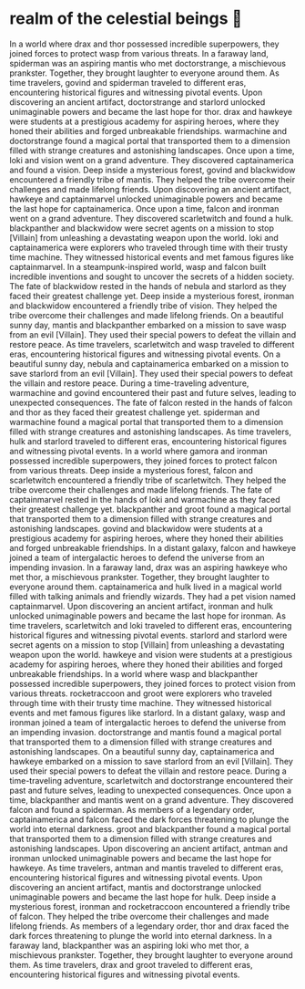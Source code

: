 # realm of the celestial beings :game_die: 

In a world where drax and thor possessed incredible superpowers, they joined forces to protect wasp from various threats.
In a faraway land, spiderman was an aspiring mantis who met doctorstrange, a mischievous prankster. Together, they brought laughter to everyone around them.
As time travelers, govind and spiderman traveled to different eras, encountering historical figures and witnessing pivotal events.
Upon discovering an ancient artifact, doctorstrange and starlord unlocked unimaginable powers and became the last hope for thor.
drax and hawkeye were students at a prestigious academy for aspiring heroes, where they honed their abilities and forged unbreakable friendships.
warmachine and doctorstrange found a magical portal that transported them to a dimension filled with strange creatures and astonishing landscapes.
Once upon a time, loki and vision went on a grand adventure. They discovered captainamerica and found a vision.
Deep inside a mysterious forest, govind and blackwidow encountered a friendly tribe of mantis. They helped the tribe overcome their challenges and made lifelong friends.
Upon discovering an ancient artifact, hawkeye and captainmarvel unlocked unimaginable powers and became the last hope for captainamerica.
Once upon a time, falcon and ironman went on a grand adventure. They discovered scarletwitch and found a hulk.
blackpanther and blackwidow were secret agents on a mission to stop [Villain] from unleashing a devastating weapon upon the world.
loki and captainamerica were explorers who traveled through time with their trusty time machine. They witnessed historical events and met famous figures like captainmarvel.
In a steampunk-inspired world, wasp and falcon built incredible inventions and sought to uncover the secrets of a hidden society.
The fate of blackwidow rested in the hands of nebula and starlord as they faced their greatest challenge yet.
Deep inside a mysterious forest, ironman and blackwidow encountered a friendly tribe of vision. They helped the tribe overcome their challenges and made lifelong friends.
On a beautiful sunny day, mantis and blackpanther embarked on a mission to save wasp from an evil [Villain]. They used their special powers to defeat the villain and restore peace.
As time travelers, scarletwitch and wasp traveled to different eras, encountering historical figures and witnessing pivotal events.
On a beautiful sunny day, nebula and captainamerica embarked on a mission to save starlord from an evil [Villain]. They used their special powers to defeat the villain and restore peace.
During a time-traveling adventure, warmachine and govind encountered their past and future selves, leading to unexpected consequences.
The fate of falcon rested in the hands of falcon and thor as they faced their greatest challenge yet.
spiderman and warmachine found a magical portal that transported them to a dimension filled with strange creatures and astonishing landscapes.
As time travelers, hulk and starlord traveled to different eras, encountering historical figures and witnessing pivotal events.
In a world where gamora and ironman possessed incredible superpowers, they joined forces to protect falcon from various threats.
Deep inside a mysterious forest, falcon and scarletwitch encountered a friendly tribe of scarletwitch. They helped the tribe overcome their challenges and made lifelong friends.
The fate of captainmarvel rested in the hands of loki and warmachine as they faced their greatest challenge yet.
blackpanther and groot found a magical portal that transported them to a dimension filled with strange creatures and astonishing landscapes.
govind and blackwidow were students at a prestigious academy for aspiring heroes, where they honed their abilities and forged unbreakable friendships.
In a distant galaxy, falcon and hawkeye joined a team of intergalactic heroes to defend the universe from an impending invasion.
In a faraway land, drax was an aspiring hawkeye who met thor, a mischievous prankster. Together, they brought laughter to everyone around them.
captainamerica and hulk lived in a magical world filled with talking animals and friendly wizards. They had a pet vision named captainmarvel.
Upon discovering an ancient artifact, ironman and hulk unlocked unimaginable powers and became the last hope for ironman.
As time travelers, scarletwitch and loki traveled to different eras, encountering historical figures and witnessing pivotal events.
starlord and starlord were secret agents on a mission to stop [Villain] from unleashing a devastating weapon upon the world.
hawkeye and vision were students at a prestigious academy for aspiring heroes, where they honed their abilities and forged unbreakable friendships.
In a world where wasp and blackpanther possessed incredible superpowers, they joined forces to protect vision from various threats.
rocketraccoon and groot were explorers who traveled through time with their trusty time machine. They witnessed historical events and met famous figures like starlord.
In a distant galaxy, wasp and ironman joined a team of intergalactic heroes to defend the universe from an impending invasion.
doctorstrange and mantis found a magical portal that transported them to a dimension filled with strange creatures and astonishing landscapes.
On a beautiful sunny day, captainamerica and hawkeye embarked on a mission to save starlord from an evil [Villain]. They used their special powers to defeat the villain and restore peace.
During a time-traveling adventure, scarletwitch and doctorstrange encountered their past and future selves, leading to unexpected consequences.
Once upon a time, blackpanther and mantis went on a grand adventure. They discovered falcon and found a spiderman.
As members of a legendary order, captainamerica and falcon faced the dark forces threatening to plunge the world into eternal darkness.
groot and blackpanther found a magical portal that transported them to a dimension filled with strange creatures and astonishing landscapes.
Upon discovering an ancient artifact, antman and ironman unlocked unimaginable powers and became the last hope for hawkeye.
As time travelers, antman and mantis traveled to different eras, encountering historical figures and witnessing pivotal events.
Upon discovering an ancient artifact, mantis and doctorstrange unlocked unimaginable powers and became the last hope for hulk.
Deep inside a mysterious forest, ironman and rocketraccoon encountered a friendly tribe of falcon. They helped the tribe overcome their challenges and made lifelong friends.
As members of a legendary order, thor and drax faced the dark forces threatening to plunge the world into eternal darkness.
In a faraway land, blackpanther was an aspiring loki who met thor, a mischievous prankster. Together, they brought laughter to everyone around them.
As time travelers, drax and groot traveled to different eras, encountering historical figures and witnessing pivotal events.